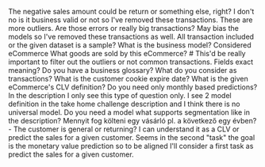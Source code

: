 The negative sales amount could be return or something else, right? I don't no is it business valid or not so I've removed these transactions.
These are more outliers. Are those errors or really big transactions? May bias the models so I've removed these transactions as well.
All transaction included or the given dataset is a sample?
What is the business model? Considered eCommerce
What goods are sold by this eCommerce? # This'd be really important to filter out the outliers or not common transactions.
Fields exact meaning?
Do you have a business glossary?
What do you consider as transactions?
What is the customer cookie expire date?
What is the given eCommerce's CLV definition?
Do you need only monthly based predictions? In the description I only see this type of question only.
I see 2 model definition in the take home challenge description and I think there is no universal model.
Do you need a model what supports segmentation like in the description?
Mennyit fog költeni egy vásárló pl. a következő egy évben? - The customer is general or returning? I can understand it as a CLV or predict the sales for a given customer. Seems in the second "task" the goal is the monetary value prediction so to be aligned I'll consider a first task as predict the sales for a given customer.
